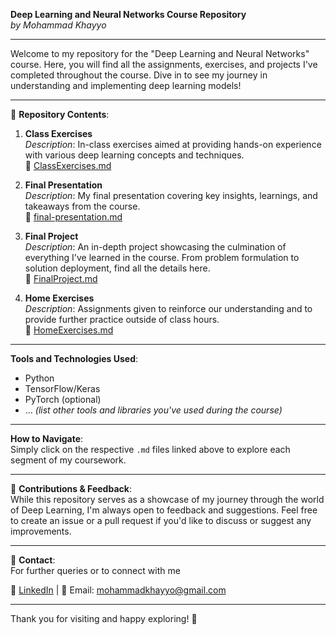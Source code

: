 **Deep Learning and Neural Networks Course Repository**  
*by Mohammad Khayyo*

---

Welcome to my repository for the "Deep Learning and Neural Networks" course. Here, you will find all the assignments, exercises, and projects I've completed throughout the course. Dive in to see my journey in understanding and implementing deep learning models!

---

📁 **Repository Contents**:

1. **Class Exercises**  
    *Description*: In-class exercises aimed at providing hands-on experience with various deep learning concepts and techniques.  
    📄 [ClassExercises.md](./ClassExercises.md)

2. **Final Presentation**  
    *Description*: My final presentation covering key insights, learnings, and takeaways from the course.  
    📄 [final-presentation.md](./final-presentation.md)

3. **Final Project**  
    *Description*: An in-depth project showcasing the culmination of everything I've learned in the course. From problem formulation to solution deployment, find all the details here.  
    📄 [FinalProject.md](./FinalProject.md)

4. **Home Exercises**  
    *Description*: Assignments given to reinforce our understanding and to provide further practice outside of class hours.  
    📄 [HomeExercises.md](./HomeExercises.md)

---

**Tools and Technologies Used**:
- Python
- TensorFlow/Keras
- PyTorch (optional)
- ... *(list other tools and libraries you've used during the course)*

---

**How to Navigate**:  
Simply click on the respective `.md` files linked above to explore each segment of my coursework.

---

🤝 **Contributions & Feedback**:  
While this repository serves as a showcase of my journey through the world of Deep Learning, I'm always open to feedback and suggestions. Feel free to create an issue or a pull request if you'd like to discuss or suggest any improvements.

---

💌 **Contact**:  
For further queries or to connect with me

🔗 [LinkedIn](https://www.linkedin.com/in/mohammadkhayyo/) | 📧 Email: mohammadkhayyo@gmail.com

---

Thank you for visiting and happy exploring! 🚀